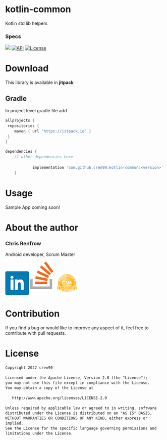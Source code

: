 # kotlin-common
Kotlin std lib helpers

### Specs

[![](https://jitpack.io/v/cren90/kotlin-common.svg)](https://jitpack.io/#cren90/kotlin-common) [![API](https://img.shields.io/badge/API-23%2B-orange.svg?style=flat)](https://android-arsenal.com/api?level=23) [![License](https://img.shields.io/badge/License-Apache%202.0-blue.svg)](https://opensource.org/licenses/Apache-2.0)

# Download

This library is available in **jitpack**

## Gradle
In project level gradle file add 
```gradle
allprojects {
 repositories {
    maven { url "https://jitpack.io" }
 }
}
```
 
```gradle
dependencies {
    // other dependencies here
    
	        implementation 'com.github.cren90:kotlin-common:<version>'
	}
```

# Usage
Sample App coming soon!

# About the author

### Chris Renfrow
Android developer, Scrum Master

<a href='https://www.linkedin.com/in/crenfrow90?trk=profile-badge'><img src="https://github.com/cren90/icons/blob/master/linkedin.png" width="75" alt="Profile for Chris Renfrow on LinkedIn"></a> <a href="https://stackexchange.com/users/1000035"><img src="https://github.com/cren90/icons/blob/master/stackoverflow.png" width="75" alt="profile for cren90 on Stack Exchange, a network of free, community-driven Q&amp;A sites"></a> <a href="https://www.scrumalliance.org/community/profile/crenfrow2"><img src="https://github.com/cren90/icons/blob/master/seal-csm.png" width="75" alt="Profile for Chris Renfrow on Scrum Alliance Community."></a>

# Contribution

If you find a bug or would like to improve any aspect of it, feel free to contribute with pull requests.

# License

```
Copyright 2022 cren90

Licensed under the Apache License, Version 2.0 (the "License");
you may not use this file except in compliance with the License.
You may obtain a copy of the License at

   http://www.apache.org/licenses/LICENSE-2.0

Unless required by applicable law or agreed to in writing, software
distributed under the License is distributed on an "AS IS" BASIS,
WITHOUT WARRANTIES OR CONDITIONS OF ANY KIND, either express or implied.
See the License for the specific language governing permissions and
limitations under the License.
```


<script type="text/javascript" src="https://platform.linkedin.com/badges/js/profile.js" async defer></script>
